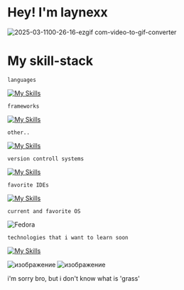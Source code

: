 # Hey! I'm laynexx


![2025-03-1100-26-16-ezgif com-video-to-gif-converter](https://github.com/user-attachments/assets/720a76e4-4ad0-4444-8fa4-a63a197e1e5c)





# My skill-stack


`languages` 


[![My Skills](https://skillicons.dev/icons?i=js,ts,go,html,css)](https://skillicons.dev)

`frameworks`

[![My Skills](https://skillicons.dev/icons?i=react,nuxt,vue,nextjs)](https://skillicons.dev) 


`other..`

[![My Skills](https://skillicons.dev/icons?i=tailwind,godot,vite,postgresql,prisma,mysql,obsidian,arduino)](https://skillicons.dev) 



`version controll systems`

[![My Skills](https://skillicons.dev/icons?i=git,github,gitlab)](https://skillicons.dev) 


`favorite IDEs`

[![My Skills](https://skillicons.dev/icons?i=neovim,webstorm)](https://skillicons.dev) 


`current and favorite OS`

![Fedora](https://img.shields.io/badge/Fedora-294172?style=for-the-badge&logo=fedora&logoColor=white)


`technologies that i want to learn soon`

[![My Skills](https://skillicons.dev/icons?i=kubernetes,lua,haskell,elysia,rust,tauri,threejs)](https://skillicons.dev) 



![изображение](https://github.com/user-attachments/assets/91f762d0-94ad-4b5c-93ff-43c1a87d3508)
![изображение](https://github.com/user-attachments/assets/11df17bc-b495-48f8-968f-87a9c20d78d3)



i'm sorry bro, but i don't know what is 'grass'
